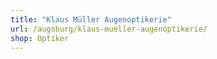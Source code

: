 ```yaml
---
title: "Klaus Müller Augenoptikerie"
url: /augsburg/klaus-mueller-augenoptikerie/
shop: Optiker
---
```

